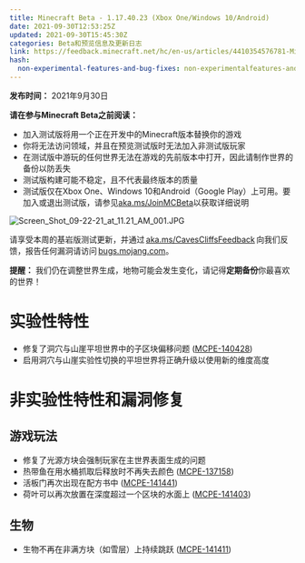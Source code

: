 ```yaml
---
title: Minecraft Beta - 1.17.40.23 (Xbox One/Windows 10/Android)
date: 2021-09-30T12:53:25Z
updated: 2021-09-30T15:45:30Z
categories: Beta和预览信息及更新日志
link: https://feedback.minecraft.net/hc/en-us/articles/4410354576781-Minecraft-Beta-1-17-40-23-Xbox-One-Windows-10-Android
hash:
  non-experimental-features-and-bug-fixes: non-experimentalfeatures-and-bug-fixes
---
```


**发布时间：** 2021年9月30日

**请在参与Minecraft Beta之前阅读：**

- 加入测试版将用一个正在开发中的Minecraft版本替换你的游戏
- 你将无法访问领域，并且在预览测试版时无法加入非测试版玩家
- 在测试版中游玩的任何世界无法在游戏的先前版本中打开，因此请制作世界的备份以防丢失
- 测试版构建可能不稳定，且不代表最终版本的质量
- 测试版仅在Xbox One、Windows 10和Android（Google Play）上可用。要加入或退出测试版，请参见[aka.ms/JoinMCBeta](https://aka.ms/JoinMCBeta)以获取详细说明

![Screen_Shot_09-22-21_at_11.21_AM_001.JPG](https://feedback.minecraft.net/hc/article_attachments/4410349650573/Screen_Shot_09-22-21_at_11.21_AM_001.JPG)

请享受本周的基岩版测试更新，并通过 [aka.ms/CavesCliffsFeedback](http://aka.ms/CavesCliffsFeedback) 向我们反馈，报告任何漏洞请访问 [bugs.mojang.com](http://bugs.mojang.com/)。

**提醒：** 我们仍在调整世界生成，地物可能会发生变化，请记得**定期备份**你最喜欢的世界！

# **实验性特性**

- 修复了洞穴与山崖平坦世界中的子区块偏移问题 ([MCPE-140428](https://bugs.mojang.com/browse/MCPE-140428))
- 启用洞穴与山崖实验性切换的平坦世界将正确升级以使用新的维度高度

# **非实验性特性和漏洞修复**

## **游戏玩法**

- 修复了光源方块会强制玩家在主世界表面生成的问题
- 热带鱼在用水桶抓取后释放时不再失去颜色 ([MCPE-137158](https://bugs.mojang.com/browse/MCPE-137158))
- 活板门再次出现在配方书中 ([MCPE-141441](https://bugs.mojang.com/browse/MCPE-141441))
- 荷叶可以再次放置在深度超过一个区块的水面上 ([MCPE-141403](https://bugs.mojang.com/browse/MCPE-141403))

## **生物**

- 生物不再在非满方块（如雪层）上持续跳跃 ([MCPE-141411](https://bugs.mojang.com/browse/MCPE-141411))